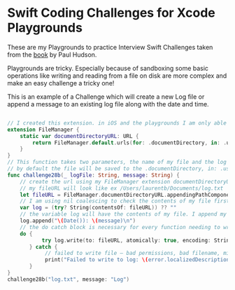 # Swift Coding Challenges for Xcode Playgrounds

These are my Playgrounds to practice Interview Swift Challenges taken from the [book](https://www.hackingwithswift.com/store/swift-coding-challenges) by Paul Hudson.

Playgrounds are tricky. Especially because of sandboxing some basic operations like writing and reading from a file on disk are more complex and make an easy challenge a tricky one! 

This is an example of a Challenge which will create a new Log file or append a message to an existing log file along with the date and time.

```swift

// I created this extension. in iOS and the playgrounds I am only able to save and create documents in my Document directory. This directory is in the Users Documents folder on macOS and in the sandbox in iOS
extension FileManager {
    static var documentDirectoryURL: URL {
        return FileManager.default.urls(for: .documentDirectory, in: .userDomainMask)[0]
    }
}
// This function takes two parameters, the name of my file and the log message.
// by default the file will be saved to the .documentDirectory, in: .userDomainMask
func challenge28b(_ logFile: String, message: String) {
    // create the url using my FileManager extension documentDirectoryURL
    // my fileURL will look like ex /Users/laurentb/Documents/log.txt
    let fileURL = FileManager.documentDirectoryURL.appendingPathComponent(logFile)
    // I am using nil coalescing to check the contents of my file first. if it doesnt exist then it will be empty
    var log = (try? String(contentsOf: fileURL)) ?? ""
    // the variable log will have the contents of my file. I append my new log with date
    log.append("\(Date()): \(message)\n")
    // the do catch block is necessary for every function needing to write to disk
    do {
           try log.write(to: fileURL, atomically: true, encoding: String.Encoding.utf8)
       } catch {
            // failed to write file – bad permissions, bad filename, missing permissions, or more likely it can't be converted to the encoding
            print("Failed to write to log: \(error.localizedDescription)")
       }
}
challenge28b("log.txt", message: "Log")
```
